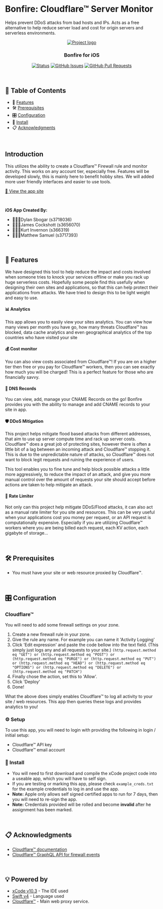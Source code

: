 # Bonfire: Cloudflare™ Server Monitor
Helps prevent DDoS attacks from bad hosts and IPs. 
Acts as a free alternative to help reduce server load and cost for origin servers and serverless environments. 
<p align="center">
  <a href="https://bonfire.jwrc.me" rel="noopener">
 <img src="Bonfire/Assets.xcassets/main_logo.imageset/bonfire_main_logo.png" alt="Project logo"></a>
</p>
<h3 align="center">Bonfire for iOS</h3>

<div align="center">

[![Status](https://img.shields.io/badge/status-active-success.svg)](https://github.com/rmit-S2-2020-iPhone/a1-s3718036_s3656070_s3663139_s3717393)
[![GitHub Issues](https://img.shields.io/github/issues/jameswrc/CloudFlare_DDoS_Mitigation.svg)](https://github.com/rmit-S2-2020-iPhone/a1-s3718036_s3656070_s3663139_s3717393/issues)
[![GitHub Pull Requests](https://img.shields.io/github/issues-pr/JamesWRC/CloudFlare_DDoS_Mitigation.svg)](https://github.com/rmit-S2-2020-iPhone/a1-s3718036_s3656070_s3663139_s3717393/pulls)

</div>

<br/>

## 📝 Table of Contents

- 🎁 [Features](#features)
- 🛠 [Prerequisites](#prerequisites)
- 🎛 [Configuration](#configuration)
- 📲 [Install](#install)
- 📋 [Acknowledgments](#acknowledgments)

<br/>

## Introduction <a name = "introduction"></a>
This utilizes the ability to create a Cloudflare™ Firewall rule and monitor activity. 
This works on any account tier, especially free. Features will be developed slowly, this is mainly here to benefit hobby sites. We will added more user friendly interfaces and easier to use tools. 

<a href="https://bonfire.jwrc.me">🔗 View the app site</a>

<br/>

**iOS App Created By:**
- 🙎🏼‍♂️Dylan Sbogar (s3718036)
- 🙎🏼‍♂️James Cockshott (s3656070)
- 🙎🏼‍♂️Kurt Invernon (s366319)
- 🙎🏼‍♂️Matthew Samuel (s3717393)

<br/>

## 🎁 Features <a name = "features"></a>
We have designed this tool to help reduce the impact and costs involved when someone tries to knock your services offline or make you rack up huge serverless costs.
Hopefully some people find this usefully when designing their own sites and applications, so that this can help protect their applications from attacks. We have tried to design this to be light weight and easy to use. 

#### 📊 Analytics
This app allows you to easily view your sites analytics.
You can view how many views per month you have go, how many threats Cloudflare™ has blocked, data cache analytics and even geographical analytics of the top countries who have visited your site

#### 💰 Cost monitor
You can also view costs associated from Cloudflare™! If you are on a higher tier then free or you pay for Cloudflare™ workers, then you can see exactly how much you will be charged! This is a perfect feature for those who are financially savvy.

#### 📖 DNS Records
You can view, add, manage your CNAME Records on the go! Bonfire provides you with the ability to manage and add CNAME records to your site in app.

#### 🛡 DDoS Mitigation
This project helps mitigate flood based attacks from different addresses, that aim to use up server compute time and rack up server costs. Cloudflare™ does a great job of protecting sites, however there is often a little bit of a lag between an incoming attack and Cloudflare™ stopping it. This is due to the unpredictable nature of attacks, so Cloudflare™ does not want to block legit requests and ruining the experience of users. 

This tool enables you to fine tune and help block possible attacks a little more aggressively, to reduce the impact of an attack, and give you more manual control over the amount of requests your site should accept before actions are taken to help mitigate an attack.


#### 🚫 Rate Limiter
Not only can this project help mitigate DDoS/Flood attacks, it can also act as a manual rate limiter for you site and resources. This can be very useful when your applications cost you money per request, or an API request is computationally expensive. Especially if you are utilizing Cloudflare™ workers where you are being billed each request, each KV action, each gigabyte of storage...

<br/>

## 🛠 Prerequisites <a name = "prerequisites"></a>
- You must have your site or web resource proxied by Cloudflare™.

<br/>

##  🎛 Configuration <a name = "configuration"></a>
### Cloudflare™
You will need to add some firewall settings on your zone.

1. Create a new firewall rule in your zone.
2. Give the rule any name. For example you can name it 'Activity Logging'
3. Click 'Edit expression' and paste the code bellow into the text field. (This simply just logs any and all requests to your site.)
```(http.request.method eq "GET") or (http.request.method eq "POST") or (http.request.method eq "PURGE") or (http.request.method eq "PUT") or (http.request.method eq "HEAD") or (http.request.method eq "OPTIONS") or (http.request.method eq "DELETE") or (http.request.method eq "PATCH")```
3. Finally chose the action, set this to 'Allow'.
4. Click 'Deploy'
5. Done!

What the above does simply enables Cloudflare™ to log all activity to your site / web resources. This app then queries these logs and provides analytics to you!


### ⚙️ Setup
To use this app, you will need to login with providing the following in login / initial setup:
- Cloudflare™ API key
- Cloudflare™ email account



### 📲 Install <a name = "install"></a>
- You will need to first download and compile the xCode project code into a useable app, which you will have to self sign. 
- If you are testing or marking this app, please check ```example_creds.txt``` for the example credentials to log in and use the app. 
- **Note:** Apple only allows self signed certified apps to run for 7 days, then you will need to re-sign the app.
- **Note:** Credentials provided will be rolled and become **invalid** after he assignment has been marked. 


<br/>

## 📋 Acknowledgments <a name = "acknowledgments"></a>

* [Cloudflare™ documentation](https://api.Cloudflare.com/)
* [Cloudflare™ GraphQL API for firewall events](https://developers.cloudflare.com/analytics/graphql-api/tutorials/querying-firewall-events)

<br/>

## 💡 Powered by <a name = "powered_by"></a>

* [xCode v10.3](https://apps.apple.com/au/app/xcode/id497799835) - The IDE used
* [Swift v4](https://swift.org/download/) - Language used
* [Cloudflare™](https://www.Cloudflare.com) - Main web proxy service.
